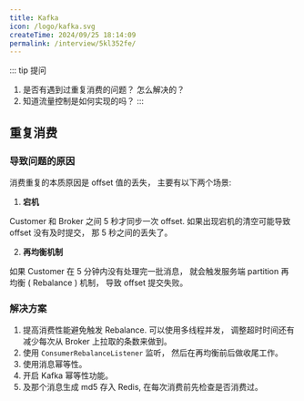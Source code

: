 ```yaml
---
title: Kafka
icon: /logo/kafka.svg
createTime: 2024/09/25 18:14:09
permalink: /interview/5kl352fe/
---
```

::: tip 提问
1.  是否有遇到过重复消费的问题？ 怎么解决的？
2.  知道流量控制是如何实现的吗？
:::

## 重复消费
### 导致问题的原因
消费重复的本质原因是 offset 值的丢失， 主要有以下两个场景:
1.  **宕机**

   Customer 和 Broker 之间 5 秒才同步一次 offset. 如果出现宕机的清空可能导致 offset 没有及时提交， 那 5 秒之间的丢失了。

2.  **再均衡机制**

   如果 Customer 在 5 分钟内没有处理完一批消息， 就会触发服务端 partition 再均衡 ( Rebalance ) 机制， 导致 offset 提交失败。

### 解决方案
1.  提高消费性能避免触发 Rebalance. 可以使用多线程并发， 调整超时时间还有减少每次从 Broker 上拉取的条数来做到。
2.  使用 `ConsumerRebalanceListener` 监听， 然后在再均衡前后做收尾工作。
3.  使用消息幂等性。
   1.  开启 Kafka 幂等性功能。
   2.  及那个消息生成 md5 存入 Redis, 在每次消费前先检查是否消费过。
